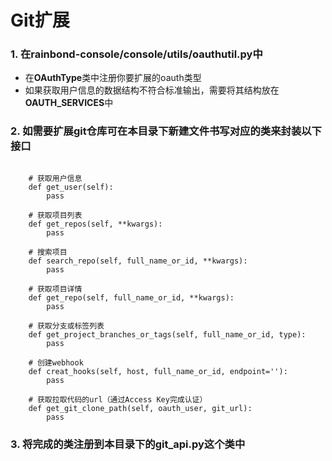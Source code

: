 # Git扩展

### 1. 在rainbond-console/console/utils/oauthutil.py中

- 在**OAuthType**类中注册你要扩展的oauth类型
- 如果获取用户信息的数据结构不符合标准输出，需要将其结构放在**OAUTH_SERVICES**中


### 2. 如需要扩展git仓库可在本目录下新建文件书写对应的类来封装以下接口
```.python

    # 获取用户信息
    def get_user(self):
        pass

    # 获取项目列表
    def get_repos(self, **kwargs):
        pass

    # 搜索项目
    def search_repo(self, full_name_or_id, **kwargs):
        pass

    # 获取项目详情
    def get_repo(self, full_name_or_id, **kwargs):
        pass

    # 获取分支或标签列表
    def get_project_branches_or_tags(self, full_name_or_id, type):
        pass
    
    # 创建webhook
    def creat_hooks(self, host, full_name_or_id, endpoint=''):
        pass

    # 获取拉取代码的url（通过Access Key完成认证）
    def get_git_clone_path(self, oauth_user, git_url):
        pass
```

### 3. 将完成的类注册到本目录下的**git_api.py**这个类中    
